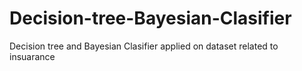 # Decision-tree-Bayesian-Clasifier
Decision tree and  Bayesian Clasifier applied on dataset related to insuarance
